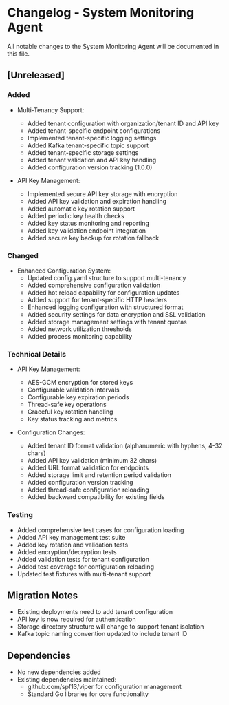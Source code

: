 # Changelog - System Monitoring Agent

All notable changes to the System Monitoring Agent will be documented in this file.

## [Unreleased]

### Added

- Multi-Tenancy Support:

  - Added tenant configuration with organization/tenant ID and API key
  - Added tenant-specific endpoint configurations
  - Implemented tenant-specific logging settings
  - Added Kafka tenant-specific topic support
  - Added tenant-specific storage settings
  - Added tenant validation and API key handling
  - Added configuration version tracking (1.0.0)

- API Key Management:
  - Implemented secure API key storage with encryption
  - Added API key validation and expiration handling
  - Added automatic key rotation support
  - Added periodic key health checks
  - Added key status monitoring and reporting
  - Added key validation endpoint integration
  - Added secure key backup for rotation fallback

### Changed

- Enhanced Configuration System:
  - Updated config.yaml structure to support multi-tenancy
  - Added comprehensive configuration validation
  - Added hot reload capability for configuration updates
  - Added support for tenant-specific HTTP headers
  - Enhanced logging configuration with structured format
  - Added security settings for data encryption and SSL validation
  - Added storage management settings with tenant quotas
  - Added network utilization thresholds
  - Added process monitoring capability

### Technical Details

- API Key Management:

  - AES-GCM encryption for stored keys
  - Configurable validation intervals
  - Configurable key expiration periods
  - Thread-safe key operations
  - Graceful key rotation handling
  - Key status tracking and metrics

- Configuration Changes:
  - Added tenant ID format validation (alphanumeric with hyphens, 4-32 chars)
  - Added API key validation (minimum 32 chars)
  - Added URL format validation for endpoints
  - Added storage limit and retention period validation
  - Added configuration version tracking
  - Added thread-safe configuration reloading
  - Added backward compatibility for existing fields

### Testing

- Added comprehensive test cases for configuration loading
- Added API key management test suite
- Added key rotation and validation tests
- Added encryption/decryption tests
- Added validation tests for tenant configuration
- Added test coverage for configuration reloading
- Updated test fixtures with multi-tenant support

## Migration Notes

- Existing deployments need to add tenant configuration
- API key is now required for authentication
- Storage directory structure will change to support tenant isolation
- Kafka topic naming convention updated to include tenant ID

## Dependencies

- No new dependencies added
- Existing dependencies maintained:
  - github.com/spf13/viper for configuration management
  - Standard Go libraries for core functionality
